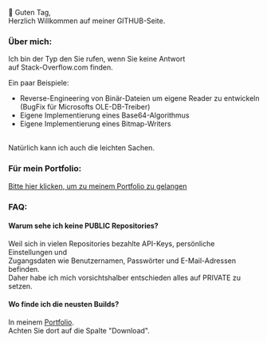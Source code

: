 👋 Guten Tag,<br>
Herzlich Willkommen auf meiner GITHUB-Seite.

### Über mich:
Ich bin der Typ den Sie rufen, wenn Sie keine Antwort<br>
auf Stack-Overflow.com finden.

Ein paar Beispiele:
* Reverse-Engineering von Binär-Dateien um eigene Reader zu entwickeln (BugFix für Microsofts OLE-DB-Treiber)
* Eigene Implementierung eines Base64-Algorithmus
* Eigene Implementierung eines Bitmap-Writers

<br>
Natürlich kann ich auch die leichten Sachen.

### Für mein Portfolio:
[Bitte hier klicken, um zu meinem Portfolio zu gelangen](https://theRealVince.github.io)


### FAQ:
#### Warum sehe ich keine PUBLIC Repositories?<br>
Weil sich in vielen Repositories bezahlte API-Keys, persönliche Einstellungen und<br>
Zugangsdaten wie Benutzernamen, Passwörter und E-Mail-Adressen befinden.<br>
Daher habe ich mich vorsichtshalber entschieden alles auf PRIVATE zu setzen.

#### Wo finde ich die neusten Builds?<br>
In meinem [Portfolio](https://theRealVince.github.io).<br>
Achten Sie dort auf die Spalte "Download".